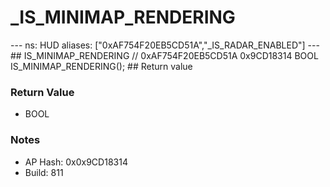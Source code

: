 # _IS_MINIMAP_RENDERING

--- ns: HUD aliases: ["0xAF754F20EB5CD51A","_IS_RADAR_ENABLED"] --- ## IS_MINIMAP_RENDERING  // 0xAF754F20EB5CD51A 0x9CD18314 BOOL IS_MINIMAP_RENDERING();   ## Return value

### Return Value
* BOOL

### Notes
* AP Hash: 0x0x9CD18314
* Build: 811

